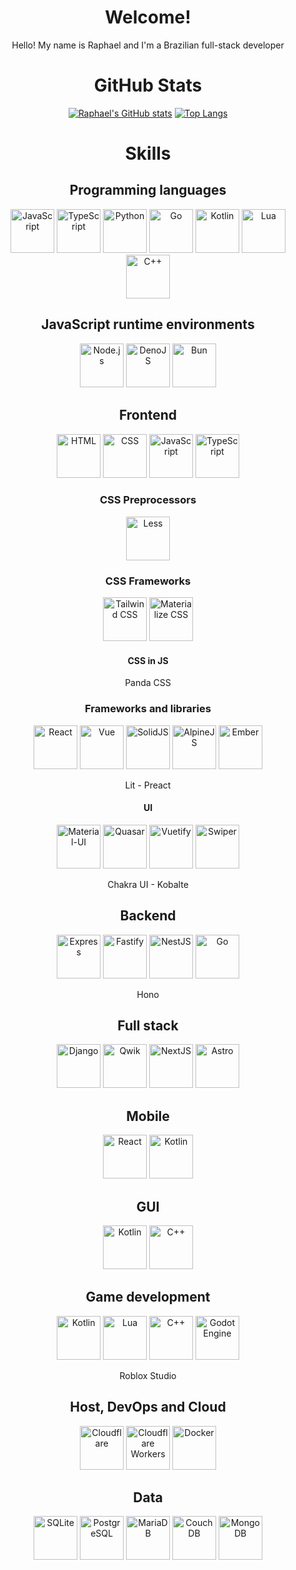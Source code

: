 <div align="center">
  
  # Welcome!
  
  Hello! My name is Raphael and I'm a Brazilian full-stack developer
  
  # GitHub Stats
  
  [![Raphael's GitHub stats](https://github-readme-stats.vercel.app/api?username=raphael-hfs&show_icons=true&theme=dracula)](https://github.com/anuraghazra/github-readme-stats)
  [![Top Langs](https://github-readme-stats.vercel.app/api/top-langs/?username=raphael-hfs&langs_count=8&layout=donut&theme=dracula)](https://github.com/anuraghazra/github-readme-stats)
  
  
  # Skills

  ## Programming languages

  <div style="display: inline-block">
    <img src="https://cdn.jsdelivr.net/gh/devicons/devicon@latest/icons/javascript/javascript-original.svg" alt="JavaScript" width="70px" />
    <img src="https://cdn.jsdelivr.net/gh/devicons/devicon@latest/icons/typescript/typescript-original.svg" alt="TypeScript" width="70px" />
    <img src="https://cdn.jsdelivr.net/gh/devicons/devicon@latest/icons/python/python-original.svg" alt="Python" width="70px" />
    <img src="https://cdn.jsdelivr.net/gh/devicons/devicon@latest/icons/go/go-original.svg" alt="Go" width="70px" />
    <img src="https://cdn.jsdelivr.net/gh/devicons/devicon@latest/icons/kotlin/kotlin-original.svg" alt="Kotlin" width="70px" />
    <img src="https://cdn.jsdelivr.net/gh/devicons/devicon@latest/icons/lua/lua-original.svg" alt="Lua" width="70px" />
    <img src="https://cdn.jsdelivr.net/gh/devicons/devicon@latest/icons/cplusplus/cplusplus-original.svg" alt="C++" width="70px" />
  </div>

  ## JavaScript runtime environments

  <div style="display: inline-block">
    <img src="https://cdn.jsdelivr.net/gh/devicons/devicon@latest/icons/nodejs/nodejs-original-wordmark.svg" alt="Node.js" width="70px" />
    <img src="https://cdn.jsdelivr.net/gh/devicons/devicon@latest/icons/denojs/denojs-original-wordmark.svg" alt="DenoJS" width="70px" />
    <img src="https://cdn.jsdelivr.net/gh/devicons/devicon@latest/icons/bun/bun-original.svg" alt="Bun" width="70px" />
  </div>
  
  ## Frontend
  
  <div style="display: inline-block">
    <img src="https://cdn.jsdelivr.net/gh/devicons/devicon@latest/icons/html5/html5-original.svg" alt="HTML" width="70px" />
    <img src="https://cdn.jsdelivr.net/gh/devicons/devicon@latest/icons/css3/css3-original.svg" alt="CSS" width="70px" />
    <img src="https://cdn.jsdelivr.net/gh/devicons/devicon@latest/icons/javascript/javascript-original.svg" alt="JavaScript" width="70px" />
    <img src="https://cdn.jsdelivr.net/gh/devicons/devicon@latest/icons/typescript/typescript-original.svg" alt="TypeScript" width="70px" />
  </div>
  
  ### CSS Preprocessors
  
  <img src="https://cdn.jsdelivr.net/gh/devicons/devicon@latest/icons/less/less-plain-wordmark.svg" alt="Less" width="70px" />
  
  ### CSS Frameworks
  
  <div style="display: inline-block">
    <img src="https://cdn.jsdelivr.net/gh/devicons/devicon@latest/icons/tailwindcss/tailwindcss-original.svg" alt="Tailwind CSS" width="70px" />
    <img src="https://cdn.jsdelivr.net/gh/devicons/devicon@latest/icons/materializecss/materializecss-original.svg" alt="Materialize CSS" width="70px" />
  </div>
  
  #### CSS in JS
  
  Panda CSS
  
  ### Frameworks and libraries
  
  <div style="display: inline-block">
    <img src="https://cdn.jsdelivr.net/gh/devicons/devicon@latest/icons/react/react-original.svg" alt="React" width="70px" />
    <img src="https://cdn.jsdelivr.net/gh/devicons/devicon@latest/icons/vuejs/vuejs-original.svg" alt="Vue" width="70px" />
    <img src="https://cdn.jsdelivr.net/gh/devicons/devicon@latest/icons/solidjs/solidjs-original.svg" alt="SolidJS" width="70px" />
    <img src="https://cdn.jsdelivr.net/gh/devicons/devicon@latest/icons/alpinejs/alpinejs-original.svg" alt="AlpineJS" width="70px" />
    <img src="https://cdn.jsdelivr.net/gh/devicons/devicon@latest/icons/ember/ember-original.svg" alt="Ember" width="70px" />
  </div>

  Lit - Preact

  #### UI
  
  <div style="display: inline-block">
    <img src="https://cdn.jsdelivr.net/gh/devicons/devicon@latest/icons/materialui/materialui-plain.svg" alt="Material-UI" width="70px" />
    <img src="https://cdn.jsdelivr.net/gh/devicons/devicon@latest/icons/quasar/quasar-plain.svg" alt="Quasar" width="70px" />
    <img src="https://cdn.jsdelivr.net/gh/devicons/devicon@latest/icons/vuetify/vuetify-original.svg" alt="Vuetify" width="70px" />
    <img src="https://cdn.jsdelivr.net/gh/devicons/devicon@latest/icons/swiper/swiper-original.svg" alt="Swiper" width="70px" />
  </div>

  Chakra UI - Kobalte
  
  ## Backend
  
  <div style="display: center">
    <img src="https://cdn.jsdelivr.net/gh/devicons/devicon@latest/icons/express/express-original.svg" alt="Express" width="70px" />
    <img src="https://cdn.jsdelivr.net/gh/devicons/devicon@latest/icons/fastify/fastify-original.svg" alt="Fastify" width="70px" />
    <img src="https://cdn.jsdelivr.net/gh/devicons/devicon@latest/icons/nestjs/nestjs-original.svg" alt="NestJS" width="70px" />
    <img src="https://cdn.jsdelivr.net/gh/devicons/devicon@latest/icons/go/go-original.svg" alt="Go" width="70px" />
  </div>

  Hono

  ## Full stack

  <div style="display: center">
    <img src="https://cdn.jsdelivr.net/gh/devicons/devicon@latest/icons/django/django-plain.svg" alt="Django" width="70px" />
    <img src="https://cdn.jsdelivr.net/gh/devicons/devicon@latest/icons/qwik/qwik-original.svg" alt="Qwik" width="70px" />
    <img src="https://cdn.jsdelivr.net/gh/devicons/devicon@latest/icons/nextjs/nextjs-original.svg" alt="NextJS" width="70px" />
    <img src="https://cdn.jsdelivr.net/gh/devicons/devicon@latest/icons/astro/astro-original.svg" alt="Astro" width="70px" />
  </div>

  ## Mobile

  <div style="display: center">
    <img src="https://cdn.jsdelivr.net/gh/devicons/devicon@latest/icons/react/react-original.svg" alt="React" width="70px" />
    <img src="https://cdn.jsdelivr.net/gh/devicons/devicon@latest/icons/kotlin/kotlin-original.svg" alt="Kotlin" width="70px" />
  </div>

  ## GUI

  <div style="display: center">
    <img src="https://cdn.jsdelivr.net/gh/devicons/devicon@latest/icons/kotlin/kotlin-original.svg" alt="Kotlin" width="70px" />
    <img src="https://cdn.jsdelivr.net/gh/devicons/devicon@latest/icons/cplusplus/cplusplus-original.svg" alt="C++" width="70px" />
  </div>

  ## Game development

  <div style="display: center">
    <img src="https://cdn.jsdelivr.net/gh/devicons/devicon@latest/icons/kotlin/kotlin-original.svg" alt="Kotlin" width="70px" />
    <img src="https://cdn.jsdelivr.net/gh/devicons/devicon@latest/icons/lua/lua-original.svg" alt="Lua" width="70px" />
    <img src="https://cdn.jsdelivr.net/gh/devicons/devicon@latest/icons/cplusplus/cplusplus-original.svg" alt="C++" width="70px" />
    <img src="https://cdn.jsdelivr.net/gh/devicons/devicon@latest/icons/godot/godot-original.svg" alt="Godot Engine" width="70px" />
  </div>

  Roblox Studio

  ## Host, DevOps and Cloud

  <div style="display: center">
    <img src="https://cdn.jsdelivr.net/gh/devicons/devicon@latest/icons/cloudflare/cloudflare-original.svg" alt="Cloudflare" width="70px" />
    <img src="https://cdn.jsdelivr.net/gh/devicons/devicon@latest/icons/cloudflareworkers/cloudflareworkers-original.svg" alt="Cloudflare Workers" width="70px" />
    <img src="https://cdn.jsdelivr.net/gh/devicons/devicon@latest/icons/docker/docker-original.svg" alt="Docker" width="70px" />
  </div>

  ## Data

  <div style="display: center">
    <img src="https://cdn.jsdelivr.net/gh/devicons/devicon@latest/icons/sqlite/sqlite-original.svg" alt="SQLite" width="70px" />
    <img src="https://cdn.jsdelivr.net/gh/devicons/devicon@latest/icons/postgresql/postgresql-original.svg" alt="PostgreSQL" width="70px" />
    <img src="https://cdn.jsdelivr.net/gh/devicons/devicon@latest/icons/mariadb/mariadb-original.svg" alt="MariaDB" width="70px" />
    <img src="https://cdn.jsdelivr.net/gh/devicons/devicon@latest/icons/couchdb/couchdb-original.svg" alt="CouchDB" width="70px" />
    <img src="https://cdn.jsdelivr.net/gh/devicons/devicon@latest/icons/mongodb/mongodb-original.svg" alt="MongoDB" width="70px" />
  </div>
  
</div>
